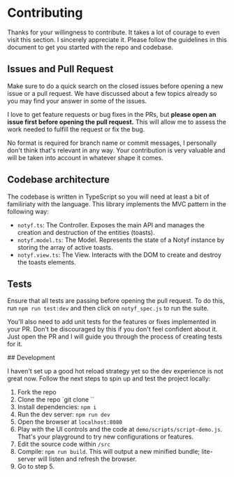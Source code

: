 # Contributing

Thanks for your willingness to contribute. It takes a lot of courage to even visit this section. I sincerely appreciate it. Please follow the guidelines in this document to get you started with the repo and codebase.

## Issues and Pull Request

Make sure to do a quick search on the closed issues before opening a new issue or a pull request. We have discussed about a few topics already so you may find your answer in some of the issues. 

I love to get feature requests or bug fixes in the PRs, but **please open an issue first before opening the pull request.** This will allow me to assess the work needed to fulfill the request or fix the bug.

No format is required for branch name or commit messages, I personally don't think that's relevant in any way. Your contribution is very valuable and will be taken into account in whatever shape it comes.

## Codebase architecture

The codebase is written in TypeScript so you will need at least a bit of familiriaty with the language. This library implements the MVC pattern in the following way:

- `notyf.ts`: The Controller. Exposes the main API and manages the creation and destruction of the entities (toasts).
- `notyf.model.ts`: The Model. Represents the state of a Notyf instance by storing the array of active toasts.
- `notyf.view.ts`: The View. Interacts with the DOM to create and destroy the toasts elements.

## Tests

Ensure that all tests are passing before opening the pull request. To do this, run `npm run test:dev` and then click on `notyf_spec.js` to run the suite.

You'll also need to add unit tests for the features or fixes implemented in your PR. Don't be discouraged by this if you don't feel confident about it. Just open the PR and I will guide you through the process of creating tests for it.

## Development

I haven't set up a good hot reload strategy yet so the dev experience is not great now. Follow the next steps to spin up and test the project locally:

1. Fork the repo
2. Clone the repo `git clone <your-fork-url>``
3. Install dependencies: `npm i`
4. Run the dev server: `npm run dev`
5. Open the browser at `localhost:8080`
6. Play with the UI controls and the code at `demo/scripts/script-demo.js`. That's your playground to try new configurations or features.
7. Edit the source code within `/src`
8. Compile: `npm run build`. This will output a new minified bundle; lite-server will listen and refresh the browser.
9. Go to step 5.

